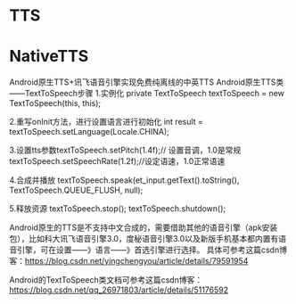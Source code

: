 # TTS

# NativeTTS

Android原生TTS+讯飞语音引擎实现免费纯离线的中英TTS Android原生TTS类——TextToSpeech步骤 1.实例化 private TextToSpeech textToSpeech = new TextToSpeech(this, this);

2.重写onInit方法，进行设置语言进行初始化 int result = textToSpeech.setLanguage(Locale.CHINA);

3.设置tts参数textToSpeech.setPitch(1.4f);// 设置音调，1.0是常规 textToSpeech.setSpeechRate(1.2f);//设定语速，1.0正常语速

4.合成并播放 textToSpeech.speak(et_input.getText().toString(), TextToSpeech.QUEUE_FLUSH, null);

5.释放资源 textToSpeech.stop(); textToSpeech.shutdown();

Android原生的TTS是不支持中文合成的，需要借助其他的语音引擎（apk安装包），比如科大讯飞语音引擎3.0，度秘语音引擎3.0以及新版手机基本都内置有语音引擎，可在设置——》语言——》首选引擎进行选择。 具体可参考这篇csdn博客：https://blog.csdn.net/yingchengyou/article/details/79591954

Android的TextToSpeech类文档可参考这篇csdn博客：https://blog.csdn.net/qq_26971803/article/details/51176592